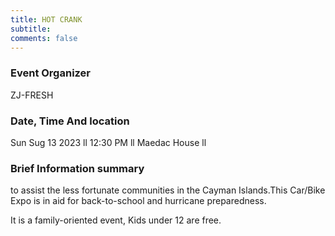 ```yaml
---
title: HOT CRANK
subtitle: 
comments: false
---
```

### Event Organizer
ZJ-FRESH
### Date, Time And location 
 Sun Sug 13 2023 ll 12:30 PM ll
 Maedac House ll
### Brief Information summary 
to assist the less fortunate communities in the Cayman Islands.This Car/Bike Expo is in aid for back-to-school and hurricane preparedness. 

It is a family-oriented event, Kids under 12 are 
free.

